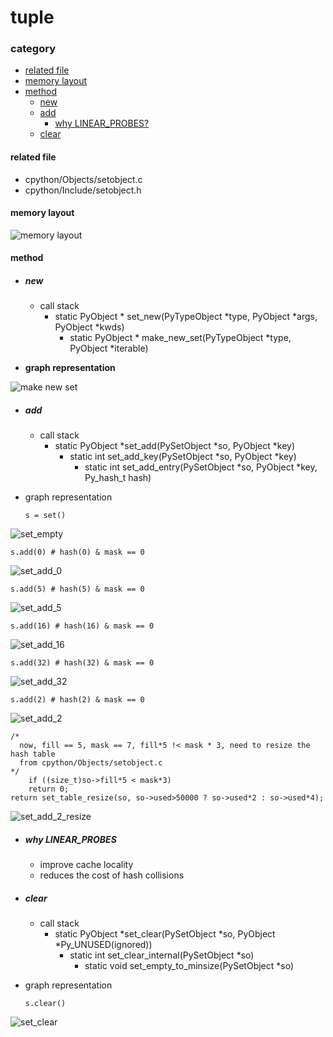 # tuple

### category

* [related file](#related-file)
* [memory layout](#memory-layout)
* [method](#method)
	* [new](#new)
	* [add](#add)
	    * [why LINEAR_PROBES?](#why-LINEAR_PROBES)
	* [clear](#clear)

#### related file
* cpython/Objects/setobject.c
* cpython/Include/setobject.h

#### memory layout

![memory layout](https://img-blog.csdnimg.cn/20190312123042232.png?x-oss-process=image/watermark,type_ZmFuZ3poZW5naGVpdGk,shadow_10,text_aHR0cHM6Ly9ibG9nLmNzZG4ubmV0L3FxXzMxNzIwMzI5,size_16,color_FFFFFF,t_70)

#### method

* ##### **new**
    * call stack
	    * static PyObject * set_new(PyTypeObject *type, PyObject *args, PyObject *kwds)
		    * static PyObject * make_new_set(PyTypeObject *type, PyObject *iterable)

* **graph representation**

![make new set](https://github.com/zpoint/Cpython-Internals/blob/master/BasicObject/set/make_new_set.png)

* ##### **add**
    * call stack
        * static PyObject *set_add(PySetObject *so, PyObject *key)
		    * static int set_add_key(PySetObject *so, PyObject *key)
			    * static int set_add_entry(PySetObject *so, PyObject *key, Py_hash_t hash)

* graph representation


      s = set()

![set_empty](https://github.com/zpoint/Cpython-Internals/blob/master/BasicObject/set/set_empty.png)


    s.add(0) # hash(0) & mask == 0

![set_add_0](https://github.com/zpoint/Cpython-Internals/blob/master/BasicObject/set/set_add_0.png)

    s.add(5) # hash(5) & mask == 0

![set_add_5](https://github.com/zpoint/Cpython-Internals/blob/master/BasicObject/set/set_add_5.png)

    s.add(16) # hash(16) & mask == 0

![set_add_16](https://github.com/zpoint/Cpython-Internals/blob/master/BasicObject/set/set_add_16.png)

    s.add(32) # hash(32) & mask == 0

![set_add_32](https://github.com/zpoint/Cpython-Internals/blob/master/BasicObject/set/set_add_32.png)

    s.add(2) # hash(2) & mask == 0

![set_add_2](https://github.com/zpoint/Cpython-Internals/blob/master/BasicObject/set/set_add_2.png)

    /*
      now, fill == 5, mask == 7, fill*5 !< mask * 3, need to resize the hash table
      from cpython/Objects/setobject.c
    */
        if ((size_t)so->fill*5 < mask*3)
        return 0;
    return set_table_resize(so, so->used>50000 ? so->used*2 : so->used*4);

![set_add_2_resize](https://github.com/zpoint/Cpython-Internals/blob/master/BasicObject/set/set_add_2_resize.png)

* ##### **why LINEAR_PROBES**
    * improve cache locality
    * reduces the cost of hash collisions

* ##### **clear**
    * call stack
        * static PyObject *set_clear(PySetObject *so, PyObject *Py_UNUSED(ignored))
		    * static int set_clear_internal(PySetObject *so)
				* static void set_empty_to_minsize(PySetObject *so)

* graph representation

      s.clear()

![set_clear](https://github.com/zpoint/Cpython-Internals/blob/master/BasicObject/set/set_clear.png)